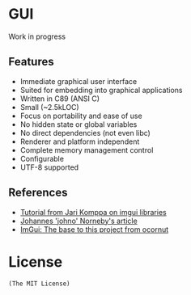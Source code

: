 # GUI
Work in progress

## Features
- Immediate graphical user interface
- Suited for embedding into graphical applications
- Written in C89 (ANSI C)
- Small (~2.5kLOC)
- Focus on portability and ease of use
- No hidden state or global variables
- No direct dependencies (not even libc)
- Renderer and platform independent
- Complete memory management control
- Configurable
- UTF-8 supported

## References
- [Tutorial from Jari Komppa on imgui libraries](http://www.johno.se/book/imgui.html)
- [Johannes 'johno' Norneby's article](http://iki.fi/sol/imgui/)
- [ImGui: The base to this project from ocornut](https://github.com/ocornut/imgui)

# License
    (The MIT License)
